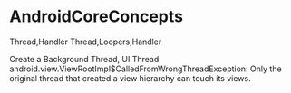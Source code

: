 # AndroidCoreConcepts
Thread,Handler Thread,Loopers,Handler

Create a Background Thread, UI Thread
android.view.ViewRootImpl$CalledFromWrongThreadException: Only the original thread that created a view hierarchy can touch its views.
